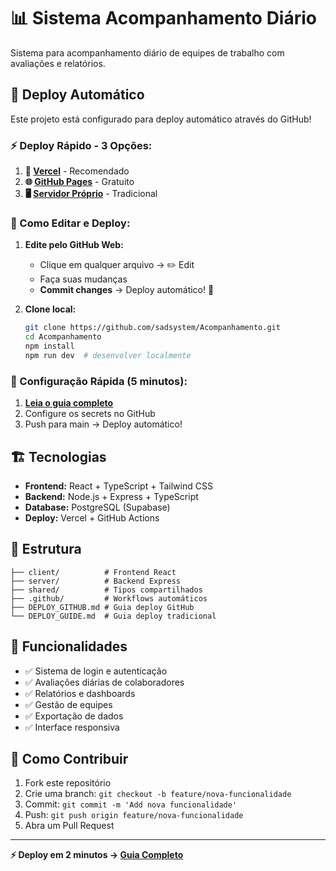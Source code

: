 # 📊 Sistema Acompanhamento Diário

Sistema para acompanhamento diário de equipes de trabalho com avaliações e relatórios.

## 🚀 Deploy Automático

Este projeto está configurado para deploy automático através do GitHub! 

### ⚡ Deploy Rápido - 3 Opções:

1. **🌟 [Vercel](DEPLOY_GITHUB.md#-setup-rápido---vercel-5-minutos)** - Recomendado
2. **🌐 [GitHub Pages](DEPLOY_GITHUB.md#-setup-github-pages-frontend-only)** - Gratuito 
3. **🖥️ [Servidor Próprio](DEPLOY_GUIDE.md)** - Tradicional

### 📝 Como Editar e Deploy:

1. **Edite pelo GitHub Web:**
   - Clique em qualquer arquivo → ✏️ Edit
   - Faça suas mudanças
   - **Commit changes** → Deploy automático! 🎉

2. **Clone local:**
   ```bash
   git clone https://github.com/sadsystem/Acompanhamento.git
   cd Acompanhamento
   npm install
   npm run dev  # desenvolver localmente
   ```

### 🔧 Configuração Rápida (5 minutos):

1. **[Leia o guia completo](DEPLOY_GITHUB.md)** 
2. Configure os secrets no GitHub
3. Push para main → Deploy automático!

## 🏗️ Tecnologias

- **Frontend:** React + TypeScript + Tailwind CSS
- **Backend:** Node.js + Express + TypeScript  
- **Database:** PostgreSQL (Supabase)
- **Deploy:** Vercel + GitHub Actions

## 📁 Estrutura

```
├── client/          # Frontend React
├── server/          # Backend Express  
├── shared/          # Tipos compartilhados
├── .github/         # Workflows automáticos
├── DEPLOY_GITHUB.md # Guia deploy GitHub
└── DEPLOY_GUIDE.md  # Guia deploy tradicional
```

## 🎯 Funcionalidades

- ✅ Sistema de login e autenticação
- ✅ Avaliações diárias de colaboradores
- ✅ Relatórios e dashboards
- ✅ Gestão de equipes
- ✅ Exportação de dados
- ✅ Interface responsiva

## 🤝 Como Contribuir

1. Fork este repositório
2. Crie uma branch: `git checkout -b feature/nova-funcionalidade`
3. Commit: `git commit -m 'Add nova funcionalidade'`
4. Push: `git push origin feature/nova-funcionalidade`
5. Abra um Pull Request

---

**⚡ Deploy em 2 minutos → [Guia Completo](DEPLOY_GITHUB.md)**